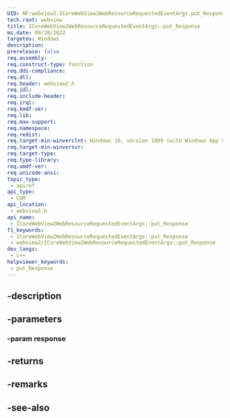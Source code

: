 ```yaml
---
UID: NF:webview2.ICoreWebView2WebResourceRequestedEventArgs.put_Response
tech.root: webview
title: ICoreWebView2WebResourceRequestedEventArgs::put_Response
ms.date: 09/20/2022
targetos: Windows
description: 
prerelease: false
req.assembly: 
req.construct-type: function
req.ddi-compliance: 
req.dll: 
req.header: webview2.h
req.idl: 
req.include-header: 
req.irql: 
req.kmdf-ver: 
req.lib: 
req.max-support: 
req.namespace: 
req.redist: 
req.target-min-winverclnt: Windows 10, version 1809 (with Windows App SDK 1.1 or later)
req.target-min-winversvr: 
req.target-type: 
req.type-library: 
req.umdf-ver: 
req.unicode-ansi: 
topic_type:
 - apiref
api_type:
 - COM
api_location:
 - webview2.h
api_name:
 - ICoreWebView2WebResourceRequestedEventArgs::put_Response
f1_keywords:
 - ICoreWebView2WebResourceRequestedEventArgs::put_Response
 - webview2/ICoreWebView2WebResourceRequestedEventArgs::put_Response
dev_langs:
 - c++
helpviewer_keywords:
 - put_Response
---
```


## -description

## -parameters

### -param response

## -returns

## -remarks

## -see-also

